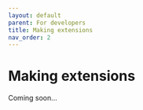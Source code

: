 ```yaml
---
layout: default
parent: For developers
title: Making extensions
nav_order: 2
---
```



Making extensions
=================

Coming soon...
